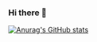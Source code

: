 ### Hi there 👋

[![Anurag's GitHub stats](https://github-readme-stats.vercel.app/api?username=wpradier)](https://github.com/anuraghazra/github-readme-stats)


<!--
**wpradier/wpradier** is a ✨ _special_ ✨ repository because its `README.md` (this file) appears on your GitHub profile.

Here are some ideas to get you started:

- 🔭 I’m currently working on ...
- 🌱 I’m currently learning ...
- 👯 I’m looking to collaborate on ...
- 🤔 I’m looking for help with ...
- 💬 Ask me about ...
- 📫 How to reach me: ...
- 😄 Pronouns: ...
- ⚡ Fun fact: ...
-->
